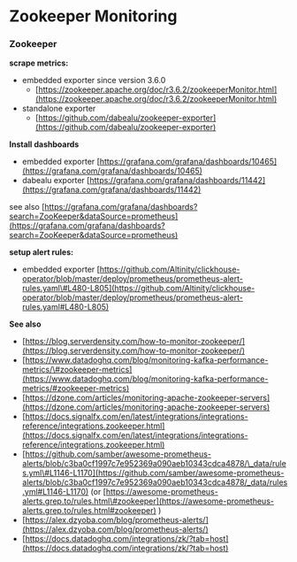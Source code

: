 # Zookeeper Monitoring

#### 

### Zookeeper

**scrape metrics:**

* embedded exporter since version 3.6.0
  * [https://zookeeper.apache.org/doc/r3.6.2/zookeeperMonitor.html](https://zookeeper.apache.org/doc/r3.6.2/zookeeperMonitor.html)
* standalone exporter
  * [https://github.com/dabealu/zookeeper-exporter](https://github.com/dabealu/zookeeper-exporter)

**Install dashboards**

* embedded exporter [https://grafana.com/grafana/dashboards/10465](https://grafana.com/grafana/dashboards/10465)
* dabealu exporter [https://grafana.com/grafana/dashboards/11442](https://grafana.com/grafana/dashboards/11442)

see also [https://grafana.com/grafana/dashboards?search=ZooKeeper&dataSource=prometheus](https://grafana.com/grafana/dashboards?search=ZooKeeper&dataSource=prometheus)

**setup alert rules:**

* embedded exporter [https://github.com/Altinity/clickhouse-operator/blob/master/deploy/prometheus/prometheus-alert-rules.yaml\#L480-L805](https://github.com/Altinity/clickhouse-operator/blob/master/deploy/prometheus/prometheus-alert-rules.yaml#L480-L805)

**See also**

* [https://blog.serverdensity.com/how-to-monitor-zookeeper/](https://blog.serverdensity.com/how-to-monitor-zookeeper/)
* [https://www.datadoghq.com/blog/monitoring-kafka-performance-metrics/\#zookeeper-metrics](https://www.datadoghq.com/blog/monitoring-kafka-performance-metrics/#zookeeper-metrics)
* [https://dzone.com/articles/monitoring-apache-zookeeper-servers](https://dzone.com/articles/monitoring-apache-zookeeper-servers)
* [https://docs.signalfx.com/en/latest/integrations/integrations-reference/integrations.zookeeper.html](https://docs.signalfx.com/en/latest/integrations/integrations-reference/integrations.zookeeper.html)
* [https://github.com/samber/awesome-prometheus-alerts/blob/c3ba0cf1997c7e952369a090aeb10343cdca4878/\_data/rules.yml\#L1146-L1170](https://github.com/samber/awesome-prometheus-alerts/blob/c3ba0cf1997c7e952369a090aeb10343cdca4878/_data/rules.yml#L1146-L1170) \(or [https://awesome-prometheus-alerts.grep.to/rules.html\#zookeeper](https://awesome-prometheus-alerts.grep.to/rules.html#zookeeper) \)
* [https://alex.dzyoba.com/blog/prometheus-alerts/](https://alex.dzyoba.com/blog/prometheus-alerts/)
* [https://docs.datadoghq.com/integrations/zk/?tab=host](https://docs.datadoghq.com/integrations/zk/?tab=host) 



